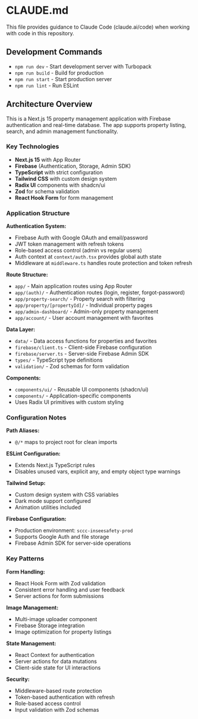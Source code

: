 # CLAUDE.md

This file provides guidance to Claude Code (claude.ai/code) when working with code in this repository.

## Development Commands

- `npm run dev` - Start development server with Turbopack
- `npm run build` - Build for production
- `npm run start` - Start production server
- `npm run lint` - Run ESLint

## Architecture Overview

This is a Next.js 15 property management application with Firebase authentication and real-time database. The app supports property listing, search, and admin management functionality.

### Key Technologies
- **Next.js 15** with App Router
- **Firebase** (Authentication, Storage, Admin SDK)
- **TypeScript** with strict configuration
- **Tailwind CSS** with custom design system
- **Radix UI** components with shadcn/ui
- **Zod** for schema validation
- **React Hook Form** for form management

### Application Structure

**Authentication System:**
- Firebase Auth with Google OAuth and email/password
- JWT token management with refresh tokens
- Role-based access control (admin vs regular users)
- Auth context at `context/auth.tsx` provides global auth state
- Middleware at `middleware.ts` handles route protection and token refresh

**Route Structure:**
- `app/` - Main application routes using App Router
- `app/(auth)/` - Authentication routes (login, register, forgot-password)
- `app/property-search/` - Property search with filtering
- `app/property/[propertyId]/` - Individual property pages
- `app/admin-dashboard/` - Admin-only property management
- `app/account/` - User account management with favorites

**Data Layer:**
- `data/` - Data access functions for properties and favorites
- `firebase/client.ts` - Client-side Firebase configuration
- `firebase/server.ts` - Server-side Firebase Admin SDK
- `types/` - TypeScript type definitions
- `validation/` - Zod schemas for form validation

**Components:**
- `components/ui/` - Reusable UI components (shadcn/ui)
- `components/` - Application-specific components
- Uses Radix UI primitives with custom styling

### Configuration Notes

**Path Aliases:**
- `@/*` maps to project root for clean imports

**ESLint Configuration:**
- Extends Next.js TypeScript rules
- Disables unused vars, explicit any, and empty object type warnings

**Tailwind Setup:**
- Custom design system with CSS variables
- Dark mode support configured
- Animation utilities included

**Firebase Configuration:**
- Production environment: `sccc-inseesafety-prod`
- Supports Google Auth and file storage
- Firebase Admin SDK for server-side operations

### Key Patterns

**Form Handling:**
- React Hook Form with Zod validation
- Consistent error handling and user feedback
- Server actions for form submissions

**Image Management:**
- Multi-image uploader component
- Firebase Storage integration
- Image optimization for property listings

**State Management:**
- React Context for authentication
- Server actions for data mutations
- Client-side state for UI interactions

**Security:**
- Middleware-based route protection
- Token-based authentication with refresh
- Role-based access control
- Input validation with Zod schemas